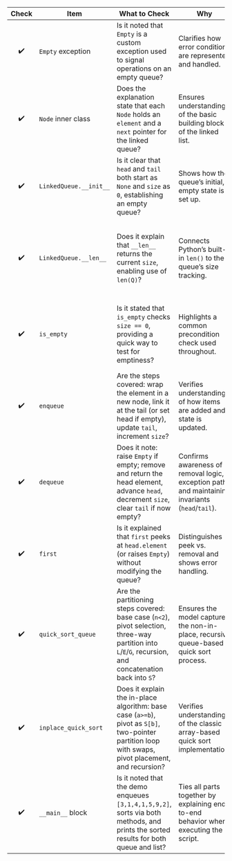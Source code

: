 | Check | Item                   | What to Check                                                                                                                                             | Why                                                                                              | Notes                                                                            |
| :---: | ---------------------- | --------------------------------------------------------------------------------------------------------------------------------------------------------- | ------------------------------------------------------------------------------------------------ | -------------------------------------------------------------------------------- |
|   ✔️   | `Empty` exception      | Is it noted that `Empty` is a custom exception used to signal operations on an empty queue?                                                               | Clarifies how error conditions are represented and handled.                                      |                                                                                  |
|   ✔️   | `Node` inner class     | Does the explanation state that each `Node` holds an `element` and a `next` pointer for the linked queue?                                                 | Ensures understanding of the basic building block of the linked list.                            |                                                                                  |
|   ✔️   | `LinkedQueue.__init__` | Is it clear that `head` and `tail` both start as `None` and `size` as `0`, establishing an empty queue?                                                   | Shows how the queue’s initial, empty state is set up.                                            |                                                                                  |
|   ✔️   | `LinkedQueue.__len__`  | Does it explain that `__len__` returns the current `size`, enabling use of `len(Q)`?                                                                      | Connects Python’s built-in `len()` to the queue’s size tracking.                                 | Listed under “core methods” but not explained what it returns or how it’s used.  |
|   ✔️   | `is_empty`             | Is it stated that `is_empty` checks `size == 0`, providing a quick way to test for emptiness?                                                             | Highlights a common precondition check used throughout.                                          | Mentioned as a core method but its behavior wasn’t described in the walkthrough. |
|   ✔️   | `enqueue`              | Are the steps covered: wrap the element in a new node, link it at the tail (or set head if empty), update `tail`, increment `size`?                       | Verifies understanding of how items are added and state is updated.                              |                                                                                  |
|   ✔️   | `dequeue`              | Does it note: raise `Empty` if empty; remove and return the head element, advance `head`, decrement `size`, clear `tail` if now empty?                    | Confirms awareness of removal logic, exception path, and maintaining invariants (`head`/`tail`). |                                                                                  |
|   ✔️   | `first`                | Is it explained that `first` peeks at `head.element` (or raises `Empty`) without modifying the queue?                                                     | Distinguishes peek vs. removal and shows error handling.                                         |                                                                                  |
|   ✔️   | `quick_sort_queue`     | Are the partitioning steps covered: base case (`n<2`), pivot selection, three-way partition into `L`/`E`/`G`, recursion, and concatenation back into `S`? | Ensures the model captures the non-in-place, recursive queue-based quick sort process.           |                                                                                  |
|   ✔️   | `inplace_quick_sort`   | Does it explain the in-place algorithm: base case (`a>=b`), pivot as `S[b]`, two-pointer partition loop with swaps, pivot placement, and recursion?       | Verifies understanding of the classic array-based quick sort implementation.                     |                                                                                  |
|   ✔️   | `__main__` block       | Is it noted that the demo enqueues `[3,1,4,1,5,9,2]`, sorts via both methods, and prints the sorted results for both queue and list?                      | Ties all parts together by explaining end-to-end behavior when executing the script.             |                                                                                  |
